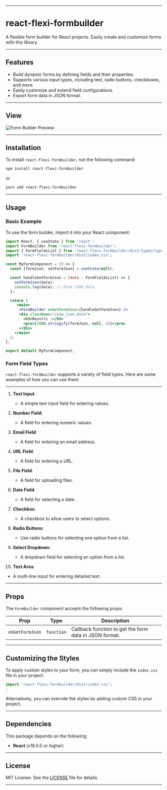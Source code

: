 
---

# react-flexi-formbuilder

A flexible form builder for React projects. Easily create and customize forms with this library. 

---

## Features
- Build dynamic forms by defining fields and their properties.
- Supports various input types, including text, radio buttons, checkboxes, and more.
- Easily customize and extend field configurations.
- Export form data in JSON format.

---

## View

![Form Builder Preview](https://codewithharis.com/images/react-flexi-formbuilder.png)

---

## Installation

To install `react-flexi-formbuilder`, run the following command:

```bash
npm install react-flexi-formbuilder
```

or

```bash
yarn add react-flexi-formbuilder
```

---

## Usage

### Basic Example

To use the form builder, import it into your React component:

```jsx
import React, { useState } from 'react';
import FormBuilder from 'react-flexi-formbuilder';
import { FormFieldsList } from 'react-flexi-formbuilder/dist/types/type';
import 'react-flexi-formbuilder/dist/index.css'; 

const MyFormComponent = () => {
  const [formJson, setFormJson] = useState(null);

  const handleGetFormJson = (data : FormFieldsList) => {
    setFormJson(data);
    console.log(data); // Form JSON data
  };

  return (
     <main>
      <FormBuilder onGetFormJson={handleGetFormJson} />
      <div className="view_json_data">
        <h3>Results :</h3>
        <pre>{JSON.stringify(formJson, null, 2)}</pre>
      </div>
    </main>
  );
};

export default MyFormComponent;
```

### Form Field Types

`react-flexi-formbuilder` supports a variety of field types. Here are some examples of how you can use them:

---

1. **Text Input**:
   - A simple text input field for entering values.

2. **Number Field**:
   - A field for entering numeric values.

3. **Email Field**:
   - A field for entering an email address.

4. **URL Field**:
   - A field for entering a URL.

5. **File Field**:
   - A field for uploading files.

6. **Date Field**:
   - A field for selecting a date.

7. **Checkbox**:
   - A checkbox to allow users to select options.

8. **Radio Buttons**:
   - Use radio buttons for selecting one option from a list.

9. **Select Dropdown**:
   - A dropdown field for selecting an option from a list.

10. **Text Area**:
   - A multi-line input for entering detailed text.

---

## Props

The `FormBuilder` component accepts the following props:

| Prop             | Type        | Description                                              |
| ---------------- | ----------- | -------------------------------------------------------- |
| `onGetFormJson`  | `function`  | Callback function to get the form data in JSON format.   |

---

## Customizing the Styles

To apply custom styles to your form, you can simply include the `index.css` file in your project:

```javascript
import 'react-flexi-formbuilder/dist/index.css'; 
;
```

Alternatively, you can override the styles by adding custom CSS in your project.

---

## Dependencies

This package depends on the following:

- **React** (v18.0.0 or higher)

---

## License

MIT License. See the [LICENSE](./LICENSE) file for details.

---